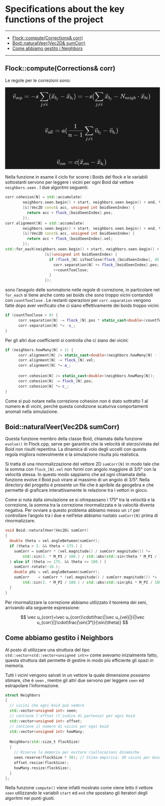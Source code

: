 # Specifications about the key functions of the project

---
  - [Flock::compute(Corrections& corr)](#flockcomputecorrections-corr)
  - [Boid::naturalVeer(Vec2D& sumCorr)](#boidnaturalveervec2d-sumcorr)
  - [Come abbiamo gestito i Neighbors](#come-abbiamo-gestito-i-neighbors)
---

## Flock::compute(Corrections& corr)

Le regole per le correzioni sono: 

![](/images/correzioni.png)

Nella funzione in esame il ciclo for scorre i Boids del flock e le variabili sottostanti servono per leggere i vicini per ogni Boid dal vettore `neighbors.seen` . I due algoritmi seguenti:

```cpp
corr.cohesion[N] = std::accumulate(
        neighbors.seen.begin() + start, neighbors.seen.begin() + end, Vec2D(),
        [&](Vec2D const& acc, unsigned int boidSeenIndex) {
          return acc + flock_[boidSeenIndex].pos;
        });
corr.alignment[N] = std::accumulate(
        neighbors.seen.begin() + start, neighbors.seen.begin() + end, Vec2D(),
        [&](Vec2D const& acc, unsigned int boidSeenIndex) {
          return acc + flock_[boidSeenIndex].vel;
        });
std::for_each(neighbors.seen.begin() + start, neighbors.seen.begin() + end,
                  [&](unsigned int boidSeenIndex) {
                    if (flock_[N].isTooClose(flock_[boidSeenIndex], 45.)) {
                      corr.separation[N] += flock_[boidSeenIndex].pos;
                      ++countTooClose;
                    }
                  });
```

sono l’anagolo delle sommatorie nelle regole di correzione, in particolare nel `for_each` si tiene anche conto sei boids che sono troppo vicini contandoli con `countTooClose` . Le restanti operazioni per `corr.separation` vengono fatte dopo aver verificato che ci siano effettivamente dei boids troppo vicini:

```cpp
if (countTooClose > 0) {
      corr.separation[N] -= flock_[N].pos * static_cast<double>(countTooClose);
      corr.separation[N] *= -s_;
}
```

Per gli altri due coefficienti si controlla che ci siano dei vicini: 

```cpp
if (neighbors.howMany[N] > 1) {
      corr.alignment[N] /= static_cast<double>(neighbors.howMany[N] - 1);
      corr.alignment[N] -= flock_[N].vel;
      corr.alignment[N] *= a_;

      corr.cohesion[N] /= static_cast<double>(neighbors.howMany[N]);
      corr.cohesion[N] -= flock_[N].pos;
      corr.cohesion[N] *= c_;
}
```

Come si può notare nella correzione cohesion non è stato sottratto 1 al numero **n** di vicini, perchè questa condizione scaturiva comportamenti anomali nella simulazione.

## Boid::naturalVeer(Vec2D& sumCorr)

Questa funzione membro della classe Boid, chiamata dalla funzione `evolve()` in Flock.cpp, serve per garantire che la velocità di sterzo/virata del Boid non risulti repentina. La dinamica di volo degli uccelli con questa regola migliora notevolmente e la simulazione risulta più realistica. 

Si tratta di una rinormalizzazione del vettore 2D `sumCorr[N]` in modo tale che la somma con `flock_[N].vel` non formi con angolo maggiore di 3/5° con la velocità stessa. In questo modo sappiamo che ad ogni chiamata della funzione evolve il Boid può virare al massimo di un angolo di 3/5°. Nella directory del progetto è presente un file che è apribile da geogebra e che permette di graficare interattivamente le relazione tra i vettori in gioco. 

Come si nota dalla simulazione se si oltrepassano i 175° tra la velocità e la correzione, la somma tra la correzione rinormalizzata e la valocità diventa negativa. Per ovviare a questo problema abbiamo messo un `if` per controllare l’angolo tra i due e nell’else abbiamo ruotato `sumCorr[N]` prima di rinormalizzare. 

```cpp
void Boid::naturalVeer(Vec2D& sumCorr)
{
  double theta = vel.angleBetween(sumCorr);
  if (theta > 3. && theta < 175.) {
    sumCorr = sumCorr * (vel.magnitude() / sumCorr.magnitude()) *=
        std::sin(3. * M_PI / 180.) / std::abs(std::sin(theta * M_PI / 180.));
  } else if (theta >= 175. && theta <= 180.) {
    sumCorr.rotate(-10.);
    double phi = vel.angleBetween(sumCorr);
    sumCorr    = sumCorr * (vel.magnitude() / sumCorr.magnitude()) *=
        std::sin(3. * M_PI / 180.) / std::abs(std::sin(phi * M_PI / 180.));
  }
}
```

Per rinormalizzare la correzione abbiamo utilizzato il teorema dei seni, arrivando alla seguente espressione:

$$
\vec u_{corr}=\vec u_{corr}\cdot\frac{|\vec u_{vel}|}{|\vec u_{corr}|}\cdot\frac{\sin(3°)}{\sin(\theta)}
$$

## Come abbiamo gestito i Neighbors

Al posto di utilizzare una struttura del tipo `std::vector<std::vector<unsigned int>>` come avevamo inizialmente fatto, questa struttura dati permette di gestire in modo più efficiente gli spazi in memoria. 

Tutti i vicini vengono salvati in un vettore la quale dimensione possiamo stimare, che è `seen` , mentre gli altri due servono per leggere `seen` ed estrapolare l’informazione. 

```cpp
struct Neighbors
{
  // vicini che ogni boid può vedere
  std::vector<unsigned int> seen;
  // contiene l'offset (l'indice di partenza) per ogni boid
  std::vector<unsigned int> offset;
  // contiene il numero di vicini per ogni boid
  std::vector<unsigned int> howMany;

  Neighbors(std::size_t flockSize)
  {
    // Riserva la memoria per evitare riallocazioni dinamiche
    seen.reserve(flockSize * 30); // Stima empirica: 30 vicini per boid
    offset.resize(flockSize);
    howMany.resize(flockSize);
  }
};
```

Nella funzione `compute()` viene infatti mostrato come viene letto il vettore `seen` utilizzando le variabili `start` ed `end` che spostano gli iteratori degli algoritmi nei punti giusti.